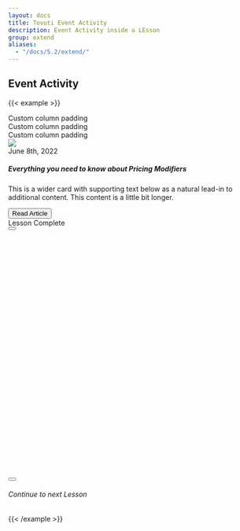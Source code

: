 ```yaml
---
layout: docs
title: Tovuti Event Activity
description: Event Activity inside a LEsson
group: extend
aliases:
  - "/docs/5.2/extend/"
---
```




## Event Activity

<!-- markdownlint-disable -->
{{< example >}}
<div class="container text-center p-0">
  <div class="row g-2">
    <div class="col-12">
      <div class="p-3 bg-light border rounded shadow-sm">Custom column padding</div>
    </div>
    <div class="col-8">
      <div class="p-3 bg-light border rounded shadow-sm">Custom column padding</div>
    </div>
    <div class="col-4">
      <div class="p-3 bg-light border rounded shadow-sm">Custom column padding</div>
    </div>
    <div class="col-8">
      <div class="border rounded shadow-sm p-0 h-100">
                <div class="card border border-0 rounded h-100 overflow-hidden">
                      <div class="row g-0 h-100">
                              <div class="col-md-4 border border-0 position-relative">
                                <img src="/docs/5.2/assets/img/tovuti/pricing-modifiers/img/illustration.jpg" class="border border-0 object-fit-cover img-fluid h-100 rounded-start border-end">
                                <div class="position-absolute bottom-0 start-0 bg-light rounded mx-2 my-2 p-2">June 8th, 2022</div>
                              </div>
                              <div class="col-md-8">
                                <div class="card-body">
                                  <h5 class="card-title">Everything you need to know about Pricing Modifiers</h5>
                                  <p class="card-text">This is a wider card with supporting text below as a natural lead-in to additional content. This content is a little bit longer.</p>
                                  <button type="button" class="btn btn-outline-dark d-flex gap-2 justify-content-center align-items-center"><i class="fa fa-arrow-right"></i>Read Article</button>
                                </div>
                              </div>
                      </div>
              </div>
      </div>
    </div>
    <div class="col-4">
      <div class="d-flex bg-light flex-column p-0 border rounded shadow-sm">
        <div class="d-flex align-items-center justify-content-center gap-2 p-3 border-bottom text-success">
          <i class="fa-solid fa-circle-check"></i><span>Lesson Complete</span>
        </div>
        <div class="d-flex align-items-center justify-content-center p-3 gap-4">
          <button type="button" class="btn btn-success"><i class="fa-solid fa-circle-check"></i></button>
            <div class="next-lesson-cover rounded object-fit-cover" style="background-image: url(/docs/5.2/assets/img/tovuti/pricing-modifiers/img/illustration.jpg); min-width:140px; min-height:140px; max-width: 100%; max-height: 100%; width: 100%; height:auto; aspect-ratio: 1 / 1; background-position: 50% 50%;"></div>
          <button type="button" class="btn btn-dark"><i class="fa-solid fa-unlock"></i></button>
        </div>
        <div class="d-flex align-items-center justify-content-center p-3 border-top gap-2">
          <a class="d-flex align-items-center justify-content-center gap-2 text-decoration-none"><i class="fa-solid fa-forward"></i> <h6 class="my-0">Continue to next Lesson</h6></a>
        </div>
      </div>
    </div>
  </div>
</div>
{{< /example >}}


<!-- markdownlint-restore -->
